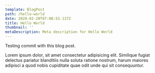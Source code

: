 ```yaml
---
template: BlogPost
path: /hello-world
date: 2020-02-20T07:08:53.137Z
title: Hello World
thumbnail: ''
metaDescription: Meta description for Hello World
---
```


Testing commit with this blog post. 

Lorem ipsum dolor, sit amet consectetur adipisicing elit. Similique fugiat delectus pariatur blanditiis nulla soluta ratione nostrum, harum maiores adipisci a quod nobis cupiditate quae odit unde qui sit consequuntur.
